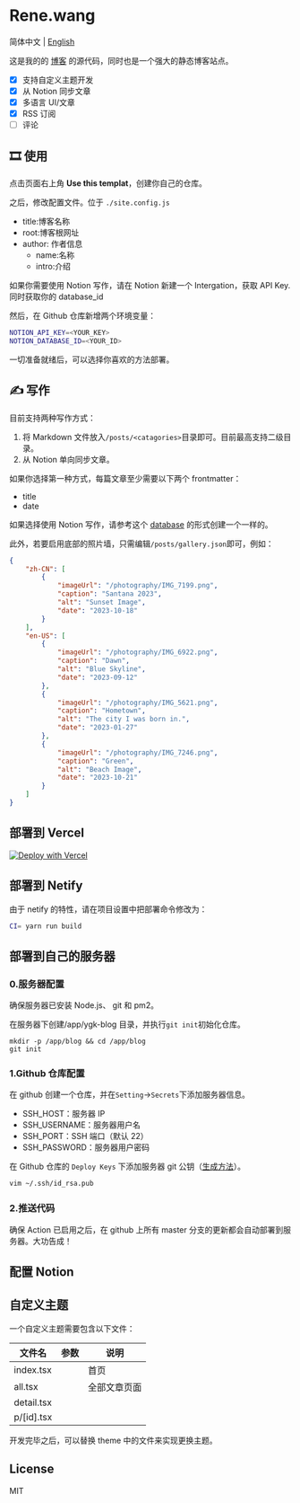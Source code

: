 # Rene.wang

简体中文 | [English](./README.en-US.md)

这是我的的 [博客](https://rene.wang) 的源代码，同时也是一个强大的静态博客站点。

-   [x] 支持自定义主题开发
-   [x] 从 Notion 同步文章
-   [x] 多语言 UI/文章
-   [x] RSS 订阅
-   [ ] 评论

## 🎞️ 使用

点击页面右上角 **Use this templat**，创建你自己的仓库。

之后，修改配置文件。位于 `./site.config.js`

-   title:博客名称
-   root:博客根网址
-   author: 作者信息
    -   name:名称
    -   intro:介绍

如果你需要使用 Notion 写作，请在 Notion 新建一个 Intergation，获取 API Key. 同时获取你的 database_id

然后，在 Github 仓库新增两个环境变量：

```bash
NOTION_API_KEY=<YOUR_KEY>
NOTION_DATABASE_ID=<YOUR_ID>
```

一切准备就绪后，可以选择你喜欢的方法部署。

## ✍ 写作

目前支持两种写作方式：

1. 将 Markdown 文件放入`/posts/<catagories>`目录即可。目前最高支持二级目录。
2. 从 Notion 单向同步文章。

如果你选择第一种方式，每篇文章至少需要以下两个 frontmatter：

-   title
-   date

如果选择使用 Notion 写作，请参考这个 [database]() 的形式创建一个一样的。

此外，若要启用底部的照片墙，只需编辑`/posts/gallery.json`即可，例如：

```json
{
	"zh-CN": [
		{
			"imageUrl": "/photography/IMG_7199.png",
			"caption": "Santana 2023",
			"alt": "Sunset Image",
			"date": "2023-10-18"
		}
	],
	"en-US": [
		{
			"imageUrl": "/photography/IMG_6922.png",
			"caption": "Dawn",
			"alt": "Blue Skyline",
			"date": "2023-09-12"
		},
		{
			"imageUrl": "/photography/IMG_5621.png",
			"caption": "Hometown",
			"alt": "The city I was born in.",
			"date": "2023-01-27"
		},
		{
			"imageUrl": "/photography/IMG_7246.png",
			"caption": "Green",
			"alt": "Beach Image",
			"date": "2023-10-21"
		}
	]
}
```

## 部署到 Vercel

[![Deploy with Vercel](https://vercel.com/button)](https://vercel.com/new/clone?repository-url=https%3A%2F%2Fgithub.com%2FRiverTwilight%2Frene.wang)

## 部署到 Netify

由于 netify 的特性，请在项目设置中把部署命令修改为：

```bash
CI= yarn run build
```

## 部署到自己的服务器

### 0.服务器配置

确保服务器已安装 Node.js、 git 和 pm2。

在服务器下创建/app/ygk-blog 目录，并执行`git init`初始化仓库。

```
mkdir -p /app/blog && cd /app/blog
git init
```

### 1.Github 仓库配置

在 github 创建一个仓库，并在`Setting`->`Secrets`下添加服务器信息。

-   SSH_HOST：服务器 IP
-   SSH_USERNAME：服务器用户名
-   SSH_PORT：SSH 端口（默认 22）
-   SSH_PASSWORD：服务器用户密码

在 Github 仓库的 `Deploy Keys` 下添加服务器 git 公钥（[生成方法](https://git-scm.com/book/zh/v2/%E6%9C%8D%E5%8A%A1%E5%99%A8%E4%B8%8A%E7%9A%84-Git-%E7%94%9F%E6%88%90-SSH-%E5%85%AC%E9%92%A5)）。

```sh
vim ~/.ssh/id_rsa.pub
```

### 2.推送代码

确保 Action 已启用之后，在 github 上所有 master 分支的更新都会自动部署到服务器。大功告成！

## 配置 Notion

## 自定义主题

一个自定义主题需要包含以下文件：

| 文件名       | 参数 | 说明         |
| ------------ | ---- | ------------ |
| index.tsx    |      | 首页         |
| all.tsx      |      | 全部文章页面 |
| detail.tsx   |      |              |
| p/\[id\].tsx |      |              |

开发完毕之后，可以替换 theme 中的文件来实现更换主题。

## License

MIT
